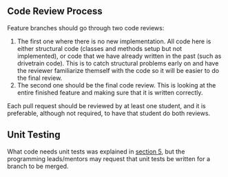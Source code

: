 ## Code Review Process
Feature branches should go through two code reviews:

1. The first one where there is no new implementation. All code here is either structural code (classes and methods setup but not implemented), or code that we have already written in the past (such as drivetrain code). This is to catch structural problems early on and have the reviewer familiarize themself with the code so it will be easier to do the final review.
2. The second one should be the final code review. This is looking at the entire finished feature and making sure that it is written correctly.

Each pull request should be reviewed by at least one student, and it is preferable, although not required, to have that student do both reviews.

## Unit Testing
What code needs unit tests was explained in [section 5](/section-5/why-tests/), but the programming leads/mentors may request that unit tests be written for a branch to be merged.